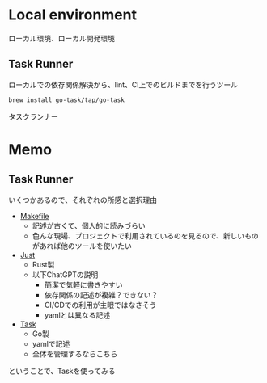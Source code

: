 # Local environment

ローカル環境、ローカル開発環境

## Task Runner

ローカルでの依存関係解決から、lint、CI上でのビルドまでを行うツール

```bash
brew install go-task/tap/go-task
```

タスクランナー

# Memo

## Task Runner

いくつかあるので、それぞれの所感と選択理由

- [Makefile](https://makefiletutorial.com/)
  - 記述が古くて、個人的に読みづらい
  - 色んな現場、プロジェクトで利用されているのを見るので、新しいものがあれば他のツールを使いたい
- [Just](https://just.systems/)
  - Rust製
  - 以下ChatGPTの説明
    - 簡潔で気軽に書きやすい
    - 依存関係の記述が複雑？できない？
    - CI/CDでの利用が主眼ではなさそう
    - yamlとは異なる記述
- [Task](https://taskfile.dev/)
  - Go製
  - yamlで記述
  - 全体を管理するならこちら

ということで、Taskを使ってみる